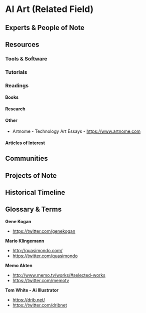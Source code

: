 # AI Art (Related Field)

## Experts & People of Note

## Resources

### Tools & Software

### Tutorials

### Readings

#### Books

#### Research

#### Other

- Artnome - Technology Art Essays - https://www.artnome.com 

#### Articles of Interest

## Communities

## Projects of Note

## Historical Timeline

## Glossary & Terms

**Gene Kogan**
- https://twitter.com/genekogan

**Mario Klingemann**
- http://quasimondo.com/
- https://twitter.com/quasimondo

**Memo Akten**
- http://www.memo.tv/works/#selected-works
- https://twitter.com/memotv

**Tom White - Ai Illustrator**
- https://drib.net/
- https://twitter.com/dribnet